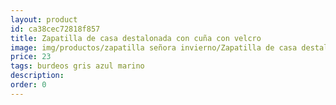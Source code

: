 ```yaml
---
layout: product
id: ca38cec72818f857
title: Zapatilla de casa destalonada con cuña con velcro
image: img/productos/zapatilla señora invierno/Zapatilla de casa destalonada con cuña con velcro=23=burdeos gris azul marino.webp
price: 23
tags: burdeos gris azul marino
description: 
order: 0
---
```

